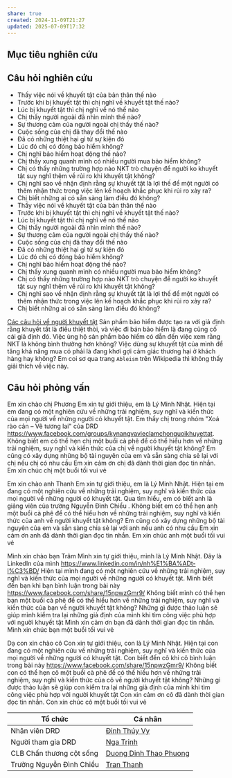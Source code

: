 ```yaml
---
share: true
created: 2024-11-09T21:27
updated: 2025-07-09T17:32
---
```

## Mục tiêu nghiên cứu
## Câu hỏi nghiên cứu
- Thấy việc nói về khuyết tật của bản thân thế nào
- Trước khi bị khuyết tật thì chị nghĩ về khuyết tật thế nào? 
- Lúc bị khuyết tật thì chị nghĩ về nó thế nào
- Chị thấy người ngoài đã nhìn mình thế nào?
- Sự thương cảm của người ngoài chị thấy thế nào?
- Cuộc sống của chị đã thay đổi thế nào
- Đã có những thiệt hại gì từ sự kiện đó
- Lúc đó chị có đóng bảo hiểm không? 
- Chị nghĩ bảo hiểm hoạt động thế nào?
- Chị thấy xung quanh mình có nhiều người mua bảo hiểm không?
- Chị có thấy những trường hợp nào NKT trò chuyện để người ko khuyết tật suy nghĩ thêm về rủi ro khi khuyết tật không?
- Chị nghĩ sao về nhận định rằng sự khuyết tật là lợi thế để một người có thêm nhận thức trong việc lên kế hoạch khắc phục khi rủi ro xảy ra?
- Chị biết những ai có sẵn sàng làm điều đó không?
- Thấy việc nói về khuyết tật của bản thân thế nào
- Trước khi bị khuyết tật thì chị nghĩ về khuyết tật thế nào? 
- Lúc bị khuyết tật thì chị nghĩ về nó thế nào
- Chị thấy người ngoài đã nhìn mình thế nào?
- Sự thương cảm của người ngoài chị thấy thế nào?
- Cuộc sống của chị đã thay đổi thế nào
- Đã có những thiệt hại gì từ sự kiện đó
- Lúc đó chị có đóng bảo hiểm không? 
- Chị nghĩ bảo hiểm hoạt động thế nào?
- Chị thấy xung quanh mình có nhiều người mua bảo hiểm không?
- Chị có thấy những trường hợp nào NKT trò chuyện để người ko khuyết tật suy nghĩ thêm về rủi ro khi khuyết tật không?
- Chị nghĩ sao về nhận định rằng sự khuyết tật là lợi thế để một người có thêm nhận thức trong việc lên kế hoạch khắc phục khi rủi ro xảy ra?
- Chị biết những ai có sẵn sàng làm điều đó không?




[Các câu hỏi về người khuyết tật](../../../../../../../M%E1%BA%A1ng%20k%E1%BA%BFt%20n%E1%BB%91i%20nhu%20c%E1%BA%A7u/Ng%C6%B0%E1%BB%9Di%20khuy%E1%BA%BFt%20t%E1%BA%ADt/C%C3%A1c%20c%C3%A2u%20h%E1%BB%8Fi%20v%E1%BB%81%20ng%C6%B0%E1%BB%9Di%20khuy%E1%BA%BFt%20t%E1%BA%ADt.md)
Sản phẩm bảo hiểm được tạo ra với giả định rằng khuyết tất là điều thiệt thòi, và việc đi bán bảo hiểm là đang củng cố cái giả định đó. Việc ủng hộ sản phẩm bảo hiểm có dẫn đến việc xem rằng NKT là không bình thường hơn không? Việc dùng sự khuyết tật của mình để tăng khả năng mua có phải là đang khơi gợi cảm giác thương hại ở khách hàng hay không? Em coi sơ qua trang `Ableism` trên Wikipedia thì không thấy giải thích về việc này.
## Câu hỏi phỏng vấn





Em xin chào chị Phương
Em xin tự giới thiệu, em là Lý Minh Nhật. Hiện tại em đang có một nghiên cứu về những trải nghiệm, suy nghĩ và kiến thức của mọi người về những người có khuyết tật. Em thấy chị trong nhóm "Xoá rào cản – Vẽ tương lai" của DRD https://www.facebook.com/groups/kynangvavieclamchonguoikhuyettat. 
Không biết em có thể hẹn chị một buổi cà phê để có thể hiểu hơn về những trải nghiệm, suy nghĩ và kiến thức của chị về người khuyết tật không?
Em cũng có xây dựng những bộ tài nguyên của em và sẵn sàng chia sẻ lại với chị nếu chị có nhu cầu
Em xin cảm ơn chị đã dành thời gian đọc tin nhắn. Em xin chúc chị một buổi tối vui vẻ

Em xin chào anh Thanh
Em xin tự giới thiệu, em là Lý Minh Nhật. Hiện tại em đang có một nghiên cứu về những trải nghiệm, suy nghĩ và kiến thức của mọi người về những người có khuyết tật. Qua tìm hiểu, em có biết anh là giảng viên của trường Nguyễn Đình Chiểu . 
Không biết em có thể hẹn anh một buổi cà phê để có thể hiểu hơn về những trải nghiệm, suy nghĩ và kiến thức của anh về người khuyết tật không?
Em cũng có xây dựng những bộ tài nguyên của em và sẵn sàng chia sẻ lại với anh nếu anh có nhu cầu
Em xin cảm ơn anh đã dành thời gian đọc tin nhắn. Em xin chúc anh một buổi tối vui vẻ

Mình xin chào bạn Trâm
Mình xin tự giới thiệu, mình là Lý Minh Nhật. Đây là LinkedIn của mình https://www.linkedin.com/in/nh%E1%BA%ADt-l%C3%BD/
Hiện tại mình đang có một nghiên cứu về những trải nghiệm, suy nghĩ và kiến thức của mọi người về những người có khuyết tật. Minh biết đến bạn khi bạn bình luận trong bài này https://www.facebook.com/share/15npwzGmr9/
Không biết mình có thể hẹn bạn một buổi cà phê để có thể hiểu hơn về những trải nghiệm, suy nghĩ và kiến thức của bạn về người khuyết tật không? Những gì được thảo luận sẽ giúp mình kiểm tra lại những giả định của mình khi tìm công việc phù hợp với người khuyết tật
Mình xin cảm ơn bạn đã dành thời gian đọc tin nhắn. Mình xin chúc bạn một buổi tối vui vẻ

Dạ con xin chào cô
Con xin tự giới thiệu, con là Lý Minh Nhật. Hiện tại con đang có một nghiên cứu về những trải nghiệm, suy nghĩ và kiến thức của mọi người về những người có khuyết tật. Con biết đến cô khi cô bình luận trong bài này https://www.facebook.com/share/15npwzGmr9/
Không biết con có thể hẹn cô một buổi cà phê để có thể hiểu hơn về những trải nghiệm, suy nghĩ và kiến thức của cô về người khuyết tật không?
Những gì được thảo luận sẽ giúp con kiểm tra lại những giả định của mình khi tìm công việc phù hợp với người khuyết tật
Con xin cảm ơn cô đã dành thời gian đọc tin nhắn. Con xin chúc cô một buổi tối vui vẻ


| Tổ chức                  | Cá nhân                                                                 |
| ------------------------ | ----------------------------------------------------------------------- |
| Nhân viên DRD            | [Đinh Thúy Vy](https://www.facebook.com/Vydt.98/)                       |
| Người tham gia DRD       | [Nga Trịnh](https://www.facebook.com/nga.trinh.520/)                                                                        |
| CLB Chấn thương cột sống | [Duong Dinh Thao Phuong](https://www.facebook.com/thaophuong.duongdinh) |
| Trường Nguyễn Đình Chiểu | [Tran Thanh](https://www.facebook.com/tran.thanh.3152)                  |
